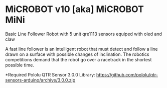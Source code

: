 # MiCROBOT v10 [aka] MiCROBOT MiNi
Basic Line Follower Robot with 5 unit qre1113 sensors equiped with oled and claw

A fast line follower is an intelligent robot that must detect
and follow a line drawn on a surface with possible changes of inclination.
The robotics competitions demand that the robot go over a racetrack
in the shortest possible time. 

*Required Pololu QTR Sensor 3.0.0 Library:
https://github.com/pololu/qtr-sensors-arduino/archive/3.0.0.zip
